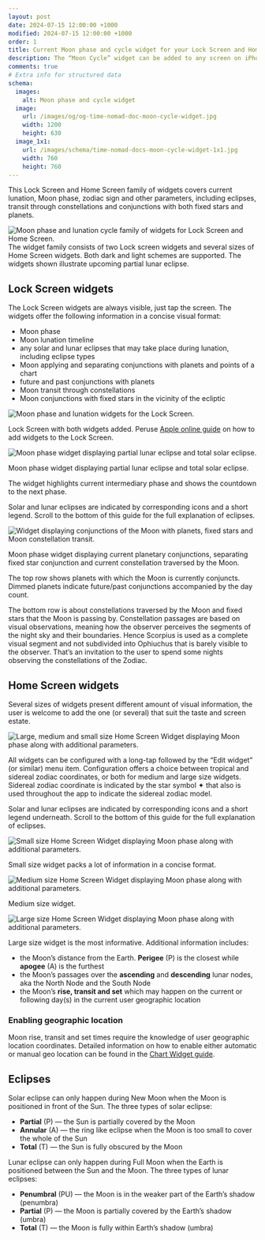 ```yaml
---
layout: post
date: 2024-07-15 12:00:00 +1000
modified: 2024-07-15 12:00:00 +1000
order: 1
title: Current Moon phase and cycle widget for your Lock Screen and Home Screen
description: The “Moon Cycle” widget can be added to any screen on iPhone or iPad, including Lock Screen. The widget presents current Moon phase within its overall lunation cycle.
comments: true
# Extra info for structured data
schema:
  images:
    alt: Moon phase and cycle widget
  image:
    url: /images/og/og-time-nomad-doc-moon-cycle-widget.jpg
    width: 1200
    height: 630    
  image_1x1:
    url: /images/schema/time-nomad-docs-moon-cycle-widget-1x1.jpg
    width: 760
    height: 760
---
```


This Lock Screen and Home Screen family of widgets covers current lunation, Moon phase, zodiac sign and other parameters, including eclipses, transit through constellations and conjunctions with both fixed stars and planets.

<div class="container post-pullout-box">
  <div class="row">
    <div class="col-6">
      <div class="row">
        <img loading="lazy" src="/images/docs/moon-cycle-widgets-01.png" srcset="/images/docs/moon-cycle-widgets-01.png 1x, /images/docs/moon-cycle-widgets-01@2x.png 2x" alt="Moon phase and lunation cycle family of widgets for Lock Screen and Home Screen.">
      </div>
    </div>
    <div class="col-6">
      <div class="row text-photo-caption-serif">
        The widget family consists of two Lock screen widgets and several sizes of Home Screen widgets. Both dark and light schemes are supported. The widgets shown illustrate upcoming partial lunar eclipse.
      </div>
    </div>
  </div>
</div>
<div class="float-clear"></div>

## Lock Screen widgets 

The Lock Screen widgets are always visible, just tap the screen. The widgets offer the following information in a concise visual format:

* Moon phase
* Moon lunation timeline
* any solar and lunar eclipses that may take place during lunation, including eclipse types
* Moon applying and separating conjunctions with planets and points of a chart
* future and past conjunctions with planets
* Moon transit through constellations
* Moon conjunctions with fixed stars in the vicinity of the ecliptic

<img loading="lazy" src="/images/docs/moon-cycle-widget-lock-screen-01.png" srcset="/images/docs/moon-cycle-widget-lock-screen-01.png 1x, /images/docs/moon-cycle-widget-lock-screen-01@2x.png 2x" alt="Moon phase and lunation widgets for the Lock Screen.">

Lock Screen with both widgets added. Peruse [Apple online guide](https://support.apple.com/en-us/118610) on how to add widgets to the Lock Screen.

<img loading="lazy" src="/images/docs/moon-cycle-widget-lock-screen-02.png" srcset="/images/docs/moon-cycle-widget-lock-screen-02.png 1x, /images/docs/moon-cycle-widget-lock-screen-02@2x.png 2x" alt="Moon phase  widget displaying partial lunar eclipse and total solar eclipse.">

Moon phase widget displaying partial lunar eclipse and total solar eclipse.

The widget highlights current intermediary phase and shows the countdown to the next phase.

Solar and lunar eclipses are indicated by corresponding icons and a short legend. Scroll to the bottom of this guide for the full explanation of eclipses.

<img loading="lazy" src="/images/docs/moon-cycle-widget-lock-screen-03.png" srcset="/images/docs/moon-cycle-widget-lock-screen-03.png 1x, /images/docs/moon-cycle-widget-lock-screen-03@2x.png 2x" alt="Widget displaying conjunctions of the Moon with planets, fixed stars and Moon constellation transit.">

Moon phase widget displaying current planetary conjunctions, separating fixed star conjunction and current constellation traversed by the Moon.

The top row shows planets with which the Moon is currently conjuncts. Dimmed planets indicate future/past conjunctions accompanied by the day count. 

The bottom row is about constellations traversed by the Moon and fixed stars that the Moon is passing by. Constellation passages are based on visual observations, meaning how the observer perceives the segments of the night sky and their boundaries. Hence Scorpius is used as a complete visual segment and not subdivided into Ophiuchus that is barely visible to the observer. That’s an invitation to the user to spend some nights observing the constellations of the Zodiac.

## Home Screen widgets

Several sizes of widgets present different amount of visual information, the user is welcome to add the one (or several) that suit the taste and screen estate.

<img loading="lazy" src="/images/docs/moon-cycle-widgets-home-screen-01.png" srcset="/images/docs/moon-cycle-widgets-home-screen-01.png 1x, /images/docs/moon-cycle-widgets-home-screen-01@2x.png 2x" alt="Large, medium and small size Home Screen Widget displaying Moon phase along with additional parameters.">

All widgets can be configured with a long-tap followed by the “Edit widget” (or similar) menu item. Configuration offers a choice between tropical and sidereal zodiac coordinates, or both for medium and large size widgets. Sidereal zodiac coordinate is indicated by the star symbol ✦ that also is used throughout the app to indicate the sidereal zodiac model.

Solar and lunar eclipses are indicated by corresponding icons and a short legend underneath. Scroll to the bottom of this guide for the full explanation of eclipses.

<img loading="lazy" src="/images/docs/moon-cycle-widget-home-screen-01.png" srcset="/images/docs/moon-cycle-widget-home-screen-01.png 1x, /images/docs/moon-cycle-widget-home-screen-01@2x.png 2x" alt="Small size Home Screen Widget displaying Moon phase along with additional parameters.">

Small size widget packs a lot of information in a concise format.

<img loading="lazy" src="/images/docs/moon-cycle-widget-home-screen-02.png" srcset="/images/docs/moon-cycle-widget-home-screen-02.png 1x, /images/docs/moon-cycle-widget-home-screen-02@2x.png 2x" alt="Medium size Home Screen Widget displaying Moon phase along with additional parameters.">

Medium size widget.

<img loading="lazy" src="/images/docs/moon-cycle-widget-home-screen-03.png" srcset="/images/docs/moon-cycle-widget-home-screen-03.png 1x, /images/docs/moon-cycle-widget-home-screen-03@2x.png 2x" alt="Large size Home Screen Widget displaying Moon phase along with additional parameters.">

Large size widget is the most informative. Additional information includes:

* the Moon’s distance from the Earth. **Perigee** (P) is the closest while **apogee** (A) is the furthest
* the Moon’s passages over the **ascending** and **descending** lunar nodes, aka the North Node and the South Node
* the Moon’s **rise, transit and set** which may happen on the current or following day(s) in the current user geographic location

### Enabling geographic location

Moon rise, transit and set times require the knowledge of user geographic location coordinates. Detailed information on how to enable either automatic or manual geo location can be found in the [Chart Widget guide](/documentation/current-astological-chart-widget.html).

## Eclipses

Solar eclipse can only happen during New Moon when the Moon is positioned in front of the Sun. The three types of solar eclipse:

* **Partial** (P) — the Sun is partially covered by the Moon
* **Annular** (A) — the ring like eclipse when the Moon is too small to cover the whole of the Sun
* **Total** (T) — the Sun is fully obscured by the Moon

Lunar eclipse can only happen during Full Moon when the Earth is positioned between the Sun and the Moon. The three types of lunar eclipses:

* **Penumbral** (PU) — the Moon is in the weaker part of the Earth’s shadow (penumbra)
* **Partial** (P) — the Moon is partially covered by the Earth’s shadow (umbra)
* **Total** (T) — the Moon is fully within Earth’s shadow (umbra)







